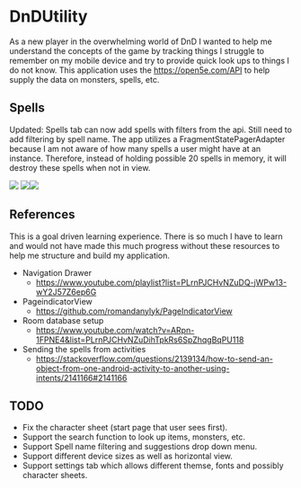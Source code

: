 # DnDUtility
As a new player in the overwhelming world of DnD I wanted to help me understand the concepts of the game by tracking things I struggle to remember on my mobile device and try to provide quick look ups to things I do not know. This application uses the https://open5e.com/API to help supply the data on monsters, spells, etc.

## Spells
Updated: Spells tab can now add spells with filters from the api. Still need to add filtering by spell name.
The app utilizes a FragmentStatePagerAdapter because I am not aware of how many spells a user might have at an instance. Therefore, instead of holding possible 20 spells in memory, it will destroy these spells when not in view.

![](https://media.giphy.com/media/KZepLPS6owxvGEgzEx/giphy.gif) ![](https://media.giphy.com/media/VHfRLVrgY3pTErRZHT/giphy.gif)![](https://media.giphy.com/media/kz11zb9yDbAQ2yH3eH/giphy.gif)

## References
This is a goal driven learning experience. There is so much I have to learn and would not have made this much progress without these resources to help me structure and build my application. 

- Navigation Drawer
  - https://www.youtube.com/playlist?list=PLrnPJCHvNZuDQ-jWPw13-wY2J57Z6ep6G
- PageindicatorView
  - https://github.com/romandanylyk/PageIndicatorView
- Room database setup
  - https://www.youtube.com/watch?v=ARpn-1FPNE4&list=PLrnPJCHvNZuDihTpkRs6SpZhqgBqPU118
- Sending the spells from activities 
  - https://stackoverflow.com/questions/2139134/how-to-send-an-object-from-one-android-activity-to-another-using-intents/2141166#2141166
  
## TODO
- Fix the character sheet (start page that user sees first).
- Support the search function to look up items, monsters, etc.
- Support Spell name filtering and suggestions drop down menu.
- Support different device sizes as well as horizontal view.
- Support settings tab which allows different themse, fonts and possibly character sheets.

